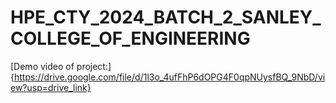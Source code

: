 # HPE_CTY_2024_BATCH_2_SANLEY_COLLEGE_OF_ENGINEERING

[Demo video of project:]{https://drive.google.com/file/d/1l3o_4ufFhP6dOPG4F0qpNUysfBQ_9NbD/view?usp=drive_link}
